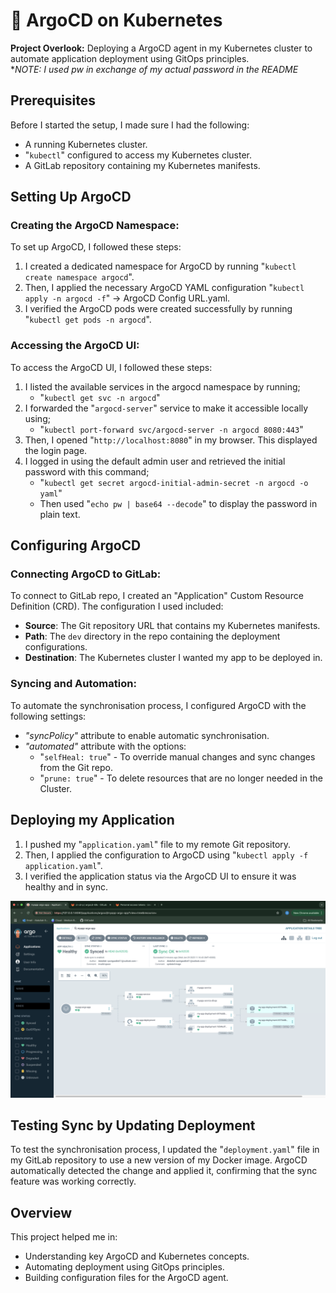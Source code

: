 # 🦑 ArgoCD on Kubernetes

**Project Overlook:** Deploying a ArgoCD agent in my Kubernetes cluster to automate application deployment using GitOps principles.                                               
**NOTE: I used pw in exchange of my actual password in the README*
## Prerequisites

Before I started the setup, I made sure I had the following:
- A running Kubernetes cluster.
- "`kubectl`" configured to access my Kubernetes cluster.
- A GitLab repository containing my Kubernetes manifests.

## Setting Up ArgoCD

### Creating the ArgoCD Namespace:
To set up ArgoCD, I followed these steps:
1. I created a dedicated namespace for ArgoCD by running "`kubectl create namespace argocd`".
2. Then, I applied the necessary ArgoCD YAML configuration "`kubectl apply -n argocd -f`" -> ArgoCD Config URL.yaml.
3. I verified the ArgoCD pods were created successfully by running "`kubectl get pods -n argocd`".

### Accessing the ArgoCD UI:
To access the ArgoCD UI, I followed these steps:
1. I listed the available services in the argocd namespace by running;
   - "`kubectl get svc -n argocd`"
2. I forwarded the "`argocd-server`" service to make it accessible locally using;
   - "`kubectl port-forward svc/argocd-server -n argocd 8080:443`"
3. Then, I opened "`http://localhost:8080`" in my browser. This displayed the login page.
4. I logged in using the default admin user and retrieved the initial password with this command;
   - "`kubectl get secret argocd-initial-admin-secret -n argocd -o yaml`"
   - Then used "`echo pw | base64 --decode`" to display the password in plain text.

## Configuring ArgoCD

### Connecting ArgoCD to GitLab:

To connect to GitLab repo, I created an "Application" Custom Resource Definition (CRD). The configuration I used included:

- **Source**: The Git repository URL that contains my Kubernetes manifests.
- **Path**: The `dev` directory in the repo containing the deployment configurations.
- **Destination**: The Kubernetes cluster I wanted my app to be deployed in.

### Syncing and Automation:

To automate the synchronisation process, I configured ArgoCD with the following settings:

- *"syncPolicy"* attribute to enable automatic synchronisation.
- *"automated"* attribute with the options:
  - "`selfHeal: true`" - To override manual changes and sync changes from the Git repo.
  - "`prune: true`" - To delete resources that are no longer needed in the Cluster.

## Deploying my Application

1. I pushed my "`application.yaml`" file to my remote Git repository.
2. Then, I applied the configuration to ArgoCD using "`kubectl apply -f application.yaml`".
3. I verified the application status via the ArgoCD UI to ensure it was healthy and in sync.

![image_alt](https://github.com/GitCadet/aragocd/blob/main/my-app-argocd-ui.png?raw=true)

## Testing Sync by Updating Deployment

To test the synchronisation process, I updated the "`deployment.yaml`" file in my GitLab repository to use a new version of my Docker image. ArgoCD automatically detected the change and applied it, confirming that the sync feature was working correctly.

## Overview

This project helped me in:
- Understanding key ArgoCD and Kubernetes concepts.
- Automating deployment using GitOps principles.
- Building configuration files for the ArgoCD agent.
